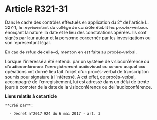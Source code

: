 # Article R321-31

Dans le cadre des contrôles effectués en application du 2° de l'article L. 327-1, le représentant du collège de contrôle
établit les procès-verbaux énonçant la nature, la date et le lieu des constatations opérées. Ils sont signés par leur auteur
et la personne concernée par les investigations ou son représentant légal.

En cas de refus de celle-ci, mention en est faite au procès-verbal.

Lorsque l'intéressé a été entendu par un système de visioconférence ou d'audioconférence, l'enregistrement audiovisuel ou
sonore auquel ces opérations ont donné lieu fait l'objet d'un procès-verbal de transcription soumis pour signature à
l'intéressé. A cet effet, ce procès-verbal, accompagné de l'enregistrement, lui est adressé dans un délai de trente jours à
compter de la date de la visioconférence ou de l'audioconférence.

**Liens relatifs à cet article**

	**Créé par**:

	  - Décret n°2017-924 du 6 mai 2017 - art. 3
